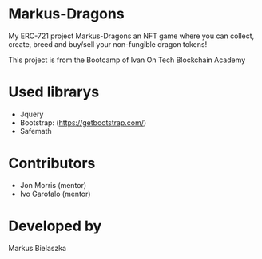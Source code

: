 # Markus-Dragons

 My ERC-721 project Markus-Dragons an NFT game where you can collect, create, breed and buy/sell your non-fungible dragon tokens!
 
 This project is from the Bootcamp of Ivan On Tech Blockchain Academy
 
 # Used librarys
 
* Jquery
* Bootstrap: (https://getbootstrap.com/)
* Safemath

# Contributors

* Jon Morris (mentor)
* Ivo Garofalo (mentor)

# Developed by

Markus Bielaszka
